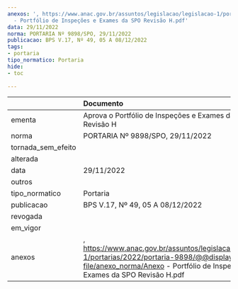 ```yaml
---
anexos: ', https://www.anac.gov.br/assuntos/legislacao/legislacao-1/portarias/2022/portaria-9898/@@display-file/anexo_norma/Anexo
  - Portfólio de Inspeções e Exames da SPO Revisão H.pdf'
data: 29/11/2022
norma: PORTARIA Nº 9898/SPO, 29/11/2022
publicacao: BPS V.17, Nº 49, 05 A 08/12/2022
tags:
- portaria
tipo_normatico: Portaria
hide: 
- toc 
 
---
```


|                    | Documento                                                                                                                                                                       |
|:-------------------|:--------------------------------------------------------------------------------------------------------------------------------------------------------------------------------|
| ementa             | Aprova o Portfólio de Inspeções e Exames da SPO - Revisão H                                                                                                                     |
| norma              | PORTARIA Nº 9898/SPO, 29/11/2022                                                                                                                                                |
| tornada_sem_efeito |                                                                                                                                                                                 |
| alterada           |                                                                                                                                                                                 |
| data               | 29/11/2022                                                                                                                                                                      |
| outros             |                                                                                                                                                                                 |
| tipo_normatico     | Portaria                                                                                                                                                                        |
| publicacao         | BPS V.17, Nº 49, 05 A 08/12/2022                                                                                                                                                |
| revogada           |                                                                                                                                                                                 |
| em_vigor           |                                                                                                                                                                                 |
| anexos             | , https://www.anac.gov.br/assuntos/legislacao/legislacao-1/portarias/2022/portaria-9898/@@display-file/anexo_norma/Anexo - Portfólio de Inspeções e Exames da SPO Revisão H.pdf |